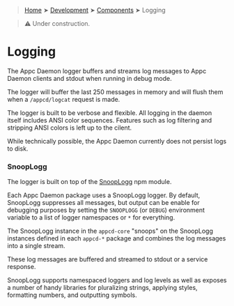 > [Home](../../README.md) ➤ [Development](../README.md) ➤ [Components](README.md) ➤ Logging

> :warning: Under construction.

# Logging

The Appc Daemon logger buffers and streams log messages to Appc Daemon clients and stdout when
running in debug mode.

The logger will buffer the last 250 messages in memory and will flush them when a `/appcd/logcat`
request is made.

The logger is built to be verbose and flexible. All logging in the daemon itself includes ANSI color
sequences. Features such as log filtering and stripping ANSI colors is left up to the cilent.

While technically possible, the Appc Daemon currently does not persist logs to disk.

### SnoopLogg

The logger is built on top of the [SnoopLogg](https://www.npmjs.com/package/snooplogg) npm module.

Each Appc Daemon package uses a SnoopLogg logger. By default, SnoopLogg suppresses all messages, but
output can be enable for debugging purposes by setting the `SNOOPLOGG` (or `DEBUG`) environment
variable to a list of logger namespaces or `*` for everything.

The SnoopLogg instance in the `appcd-core` "snoops" on the SnoopLogg instances defined in each
`appcd-*` package and combines the log messages into a single stream.

These log messages are buffered and streamed to stdout or a service response.

SnoopLogg supports namespaced loggers and log levels as well as exposes a number of handy libraries
for pluralizing strings, applying styles, formatting numbers, and outputting symbols.
